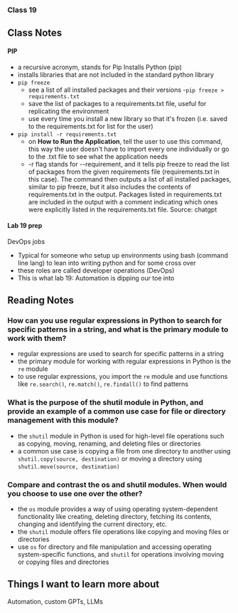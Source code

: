 ### Class 19


## Class Notes

#### PIP

- a recursive acronym, stands for Pip Installs Python (pip)
- installs libraries that are not included in the standard python library
- `pip freeze`
  - see a list of all installed packages and their versions
-`pip freeze > requirements.txt`
  - save the list of packages to a requirements.txt file, useful for replicating the environment
  - use every time you install a new library so that it's frozen (i.e. saved to the requirements.txt for list for the user)
- `pip install -r requirements.txt`
  - on **How to Run the Application**, tell the user to use this command, this way the user doesn't have to import every one individually or go to the .txt file to see what the application needs
  -  -r flag stands for --requirement, and it tells pip freeze to read the list of packages from the given requirements file (requirements.txt in this case). The command then outputs a list of all installed packages, similar to pip freeze, but it also includes the contents of requirements.txt in the output. Packages listed in requirements.txt are included in the output with a comment indicating which ones were explicitly listed in the requirements.txt file.
  Source: chatgpt

#### Lab 19 prep

DevOps jobs
- Typical for someone who setup up environments using bash (command line lang) to lean into writing python and for some cross over
- these roles are called developer operations (DevOps)
- This is what lab 19: Automation is dipping our toe into


## Reading Notes

### How can you use regular expressions in Python to search for specific patterns in a string, and what is the primary module to work with them?
- regular expressions are used to search for specific patterns in a string
- the primary module for working with regular expressions in Python is the `re` module
- to use regular expressions, you import the `re` module and use functions like `re.search()`, `re.match()`, `re.findall()` to find patterns

### What is the purpose of the shutil module in Python, and provide an example of a common use case for file or directory management with this module?
- the `shutil` module in Python is used for high-level file operations such as copying, moving, renaming, and deleting files or directories
- a common use case is copying a file from one directory to another using `shutil.copy(source, destination)` or moving a directory using `shutil.move(source, destination)`

### Compare and contrast the os and shutil modules. When would you choose to use one over the other?
- the `os` module provides a way of using operating system-dependent functionality like creating, deleting directory, fetching its contents, changing and identifying the current directory, etc.
- the `shutil` module offers file operations like copying and moving files or directories
- use `os` for directory and file manipulation and accessing operating system-specific functions, and `shutil` for operations involving moving or copying files and directories

## Things I want to learn more about
Automation, custom GPTs, LLMs
